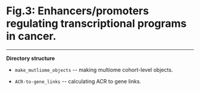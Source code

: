 # Fig.3: Enhancers/promoters regulating transcriptional programs in cancer.

---

**Directory structure**

* `make_mutliome_objects` -- making multiome cohort-level objects.

* `ACR-to-gene_links` -- calculating ACR to gene links.